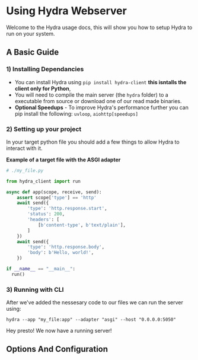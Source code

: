 # Using Hydra Webserver
Welcome to the Hydra usage docs, this will show you how to setup Hydra to run on your system.

## A Basic Guide
### 1) Installing Dependancies
- You can install Hydra using `pip install hydra-client` **this isntalls the client only for Python**, 
- You will need to compile the main server (the `hydra` folder) to a executable from source or download one of our read made binaries.
- **Optional Speedups** - To improve Hydra's performance further you can pip install the following: `uvloop`, `aiohttp[speedups]`

### 2) Setting up your project
In your target python file you should add a few things to allow Hydra to interact with it.

**Example of a target file with the ASGI adapter**
```py
# ./my_file.py

from hydra_client import run

async def app(scope, receive, send):
    assert scope['type'] == 'http'
    await send({
        'type': 'http.response.start',
        'status': 200,
        'headers': [
            [b'content-type', b'text/plain'],
        ]
    })
    await send({
        'type': 'http.response.body',
        'body': b'Hello, world!',
    })

if __name__ == "__main__":
  run()
```  

### 3) Running with CLI
After we've added the nessesary code to our files we can run the server using:


`hydra --app "my_file:app" --adapter "asgi" --host "0.0.0.0:5050"`

Hey presto! We now have a running server!


## Options And Configuration

